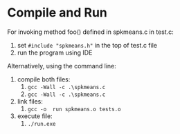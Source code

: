 # Compile and Run #

For invoking method foo() defined in spkmeans.c in test.c:
1. set `#include "spkmeans.h"` in the top of test.c file
2. run the program using IDE

Alternatively, using the command line:
1. compile both files:
   1. `gcc -Wall -c .\spkmeans.c`
   2. `gcc -Wall -c .\spkmeans.c`
2. link files:
   1. `gcc -o  run spkmeans.o tests.o`
3. execute file:
   1. `./run.exe`

